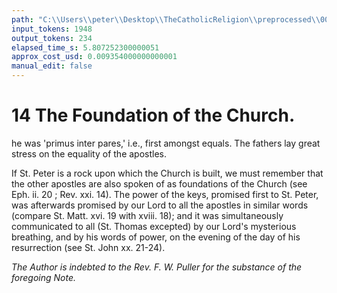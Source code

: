 ```yaml
---
path: "C:\\Users\\peter\\Desktop\\TheCatholicReligion\\preprocessed\\00034.jpg"
input_tokens: 1948
output_tokens: 234
elapsed_time_s: 5.807252300000051
approx_cost_usd: 0.009354000000000001
manual_edit: false
---
```

# 14 The Foundation of the Church.

he was 'primus inter pares,' i.e., first amongst equals. The
fathers lay great stress on the equality of the apostles.

If St. Peter is a rock upon which the Church is built,
we must remember that the other apostles are also spoken
of as foundations of the Church (see Eph. ii. 20 ; Rev. xxi.
14). The power of the keys, promised first to St. Peter,
was afterwards promised by our Lord to all the apostles in
similar words (compare St. Matt. xvi. 19 with xviii. 18);
and it was simultaneously communicated to all (St. Thomas
excepted) by our Lord's mysterious breathing, and by his
words of power, on the evening of the day of his resurrection
(see St. John xx. 21-24).

*The Author is indebted to the Rev. F. W. Puller for the substance
of the foregoing Note.*